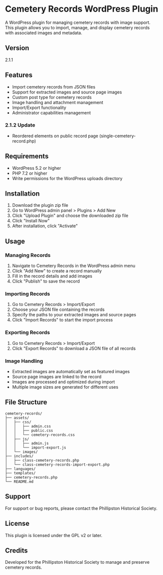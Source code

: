 # Cemetery Records WordPress Plugin

A WordPress plugin for managing cemetery records with image support. This plugin allows you to import, manage, and display cemetery records with associated images and metadata.

## Version
2.1.1

## Features
- Import cemetery records from JSON files
- Support for extracted images and source page images
- Custom post type for cemetery records
- Image handling and attachment management
- Import/Export functionality
- Administrator capabilities management

### 2.1.2 Update
- Reordered elements on public record page (single-cemetery-record.php)

## Requirements
- WordPress 5.2 or higher
- PHP 7.2 or higher
- Write permissions for the WordPress uploads directory

## Installation
1. Download the plugin zip file
2. Go to WordPress admin panel > Plugins > Add New
3. Click "Upload Plugin" and choose the downloaded zip file
4. Click "Install Now"
5. After installation, click "Activate"

## Usage

### Managing Records
1. Navigate to Cemetery Records in the WordPress admin menu
2. Click "Add New" to create a record manually
3. Fill in the record details and add images
4. Click "Publish" to save the record

### Importing Records
1. Go to Cemetery Records > Import/Export
2. Choose your JSON file containing the records
3. Specify the paths to your extracted images and source pages
4. Click "Import Records" to start the import process

### Exporting Records
1. Go to Cemetery Records > Import/Export
2. Click "Export Records" to download a JSON file of all records

### Image Handling
- Extracted images are automatically set as featured images
- Source page images are linked to the record
- Images are processed and optimized during import
- Multiple image sizes are generated for different uses

## File Structure
```
cemetery-records/
├── assets/
│   ├── css/
│   │   ├── admin.css
│   │   ├── public.css
│   │   └── cemetery-records.css
│   ├── js/
│   │   ├── admin.js
│   │   └── import-export.js
│   └── images/
├── includes/
│   ├── class-cemetery-records.php
│   └── class-cemetery-records-import-export.php
├── languages/
├── templates/
├── cemetery-records.php
└── README.md
```

## Support
For support or bug reports, please contact the Phillipston Historical Society.

## License
This plugin is licensed under the GPL v2 or later.

## Credits
Developed for the Phillipston Historical Society to manage and preserve cemetery records. 